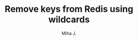 ﻿---
layout: post
title: Remove keys from Redis using wildcards
excerpt_separator: <!--more-->
author: Miha J.
tags: c# redis
---
